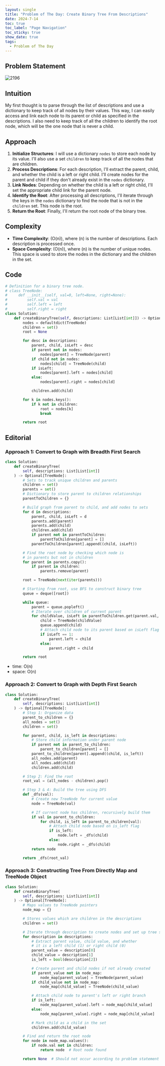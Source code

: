 ```yaml
---
layout: single
title: "Problem of The Day: Create Binary Tree From Descriptions"
date: 2024-7-14
toc: true
toc_label: "Page Navigation"
toc_sticky: true
show_date: true
tags:
  - Problem of The Day
---
```


## Problem Statement

![2196](/assets/images/2024-07-14_18-50-35-2196.png)

## Intuition

My first thought is to parse through the list of descriptions and use a dictionary to keep track of all nodes by their values. This way, I can easily access and link each node to its parent or child as specified in the descriptions. I also need to keep track of all the children to identify the root node, which will be the one node that is never a child.

## Approach

1. **Initialize Structures**: I will use a dictionary `nodes` to store each node by its value. I'll also use a set `children` to keep track of all the nodes that are children.
2. **Process Descriptions**: For each description, I'll extract the parent, child, and whether the child is a left or right child. I'll create nodes for the parent and child if they don't already exist in the `nodes` dictionary.
3. **Link Nodes**: Depending on whether the child is a left or right child, I'll set the appropriate child link for the parent node.
4. **Identify the Root**: After processing all descriptions, I'll iterate through the keys in the `nodes` dictionary to find the node that is not in the `children` set. This node is the root.
5. **Return the Root**: Finally, I'll return the root node of the binary tree.

## Complexity

- **Time Complexity**: \(O(n)\), where \(n\) is the number of descriptions. Each description is processed once.
- **Space Complexity**: \(O(n)\), where \(n\) is the number of unique nodes. This space is used to store the nodes in the dictionary and the children in the set.

## Code

```python
# Definition for a binary tree node.
# class TreeNode:
#     def __init__(self, val=0, left=None, right=None):
#         self.val = val
#         self.left = left
#         self.right = right
class Solution:
    def createBinaryTree(self, descriptions: List[List[int]]) -> Optional[TreeNode]:
        nodes = defaultdict(TreeNode)
        children = set()
        root = None

        for desc in descriptions:
            parent, child, isLeft = desc
            if parent not in nodes:
                nodes[parent] = TreeNode(parent)
            if child not in nodes:
                nodes[child] = TreeNode(child)
            if isLeft:
                nodes[parent].left = nodes[child]
            else:
                nodes[parent].right = nodes[child]

            children.add(child)

        for k in nodes.keys():
            if k not in children:
                root = nodes[k]
                break

        return root
```

## Editorial

### Approach 1: Convert to Graph with Breadth First Search

```python
class Solution:
    def createBinaryTree(
        self, descriptions: List[List[int]]
    ) -> Optional[TreeNode]:
        # Sets to track unique children and parents
        children = set()
        parents = set()
        # Dictionary to store parent to children relationships
        parentToChildren = {}

        # Build graph from parent to child, and add nodes to sets
        for d in descriptions:
            parent, child, isLeft = d
            parents.add(parent)
            parents.add(child)
            children.add(child)
            if parent not in parentToChildren:
                parentToChildren[parent] = []
            parentToChildren[parent].append((child, isLeft))

        # Find the root node by checking which node is
        # in parents but not in children
        for parent in parents.copy():
            if parent in children:
                parents.remove(parent)

        root = TreeNode(next(iter(parents)))

        # Starting from root, use BFS to construct binary tree
        queue = deque([root])

        while queue:
            parent = queue.popleft()
            # Iterate over children of current parent
            for childValue, isLeft in parentToChildren.get(parent.val, []):
                child = TreeNode(childValue)
                queue.append(child)
                # Attach child node to its parent based on isLeft flag
                if isLeft == 1:
                    parent.left = child
                else:
                    parent.right = child

        return root
```

- time: O(n)
- space: O(n)

### Approach 2: Convert to Graph with Depth First Search

```python
class Solution:
    def createBinaryTree(
        self, descriptions: List[List[int]]
    ) -> Optional[TreeNode]:
        # Step 1: Organize data
        parent_to_children = {}
        all_nodes = set()
        children = set()

        for parent, child, is_left in descriptions:
            # Store child information under parent node
            if parent not in parent_to_children:
                parent_to_children[parent] = []
            parent_to_children[parent].append((child, is_left))
            all_nodes.add(parent)
            all_nodes.add(child)
            children.add(child)

        # Step 2: Find the root
        root_val = (all_nodes - children).pop()

        # Step 3 & 4: Build the tree using DFS
        def _dfs(val):
            # Create new TreeNode for current value
            node = TreeNode(val)

            # If current node has children, recursively build them
            if val in parent_to_children:
                for child, is_left in parent_to_children[val]:
                    # Attach child node based on is_left flag
                    if is_left:
                        node.left = _dfs(child)
                    else:
                        node.right = _dfs(child)
            return node

        return _dfs(root_val)
```

### Approach 3: Constructing Tree From Directly Map and TreeNode Object

```python
class Solution:
    def createBinaryTree(
        self, descriptions: List[List[int]]
    ) -> Optional[TreeNode]:
        # Maps values to TreeNode pointers
        node_map = {}

        # Stores values which are children in the descriptions
        children = set()

        # Iterate through description to create nodes and set up tree structure
        for description in descriptions:
            # Extract parent value, child value, and whether
            # it is a left child (1) or right child (0)
            parent_value = description[0]
            child_value = description[1]
            is_left = bool(description[2])

            # Create parent and child nodes if not already created
            if parent_value not in node_map:
                node_map[parent_value] = TreeNode(parent_value)
            if child_value not in node_map:
                node_map[child_value] = TreeNode(child_value)

            # Attach child node to parent's left or right branch
            if is_left:
                node_map[parent_value].left = node_map[child_value]
            else:
                node_map[parent_value].right = node_map[child_value]

            # Mark child as a child in the set
            children.add(child_value)

        # Find and return the root node
        for node in node_map.values():
            if node.val not in children:
                return node  # Root node found

        return None  # Should not occur according to problem statement
```

